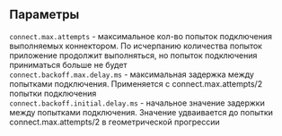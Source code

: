## Параметры
`connect.max.attempts` - максимальное кол-во попыток подключения выполняемых коннектором. По исчерпанию количества попыток приложение продолжит выполняться, но попыток подключения приниматься больше не будет  
`connect.backoff.max.delay.ms` - максимальная задержка между попытками подключения. Применяется с connect.max.attempts/2 попытки подключения  
`connect.backoff.initial.delay.ms` - начальное значение задержки между попытками подключения. Значение удваивается до попытки connect.max.attempts/2 в геометрической прогрессии  

